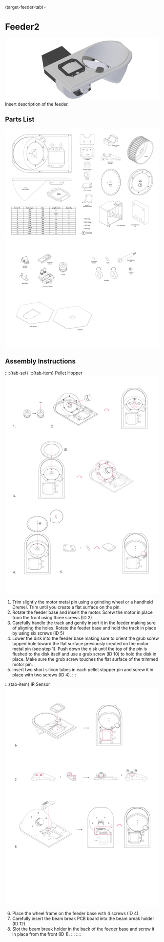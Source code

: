 (target-feeder-tab)=
# Feeder2
![Feeder](../../_static/images/feeder.png)
Insert description of the feeder.

## Parts List
![Parts1](../../_static/images/feeder-main.png)
![Parts2](../../_static/images/feeder-parts.png)

## Assembly Instructions
::::{tab-set}
:::{tab-item} Pellet Hopper
![Assembly](../../_static/images/feeder-pellet-hopper.png)

1. Trim slightly the motor metal pin using a grinding wheel or a handheld Dremel. Trim until you create a flat surface on the pin. 
2. Rotate the feeder base and insert the motor. Screw the motor in place from the front using three screws (ID 2)
3. Carefully handle the track and gently insert it in the feeder making sure of aligning the holes. Rotate the feeder base and hold the track in place by using six screws (ID 5)
4. Lower the disk into the feeder base making sure to orient the grub screw tapped hole toward the flat surface previously created on the motor metal pin (see step 1). Push down the disk until the top of the pin is flushed to the disk itself and use a grub screw (ID 10) to hold the disk in place. Make sure the grub screw touches the flat surface of the trimmed motor pin.
5. Insert two short silicon tubes in each pellet stopper pin and screw it in place with two screws (ID 4). 
:::

:::{tab-item} IR Sensor
![Assembly](../../_static/images/feeder-ir-sensor.png)

6. Place the wheel frame on the feeder base with 4 screws (ID 4).
7. Carefully insert the beam break PCB board into the beam break holder (ID 12).
8. Slot the beam break holder in the back of the feeder base and screw it in place from the front (ID 1).
:::
::::


